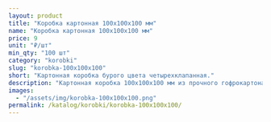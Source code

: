 ```yaml
---
layout: product
title: "Коробка картонная 100х100х100 мм"
name: "Коробка картонная 100х100х100 мм"
price: 9
unit: "₽/шт"
min_qty: "100 шт"
category: "korobki"
slug: "korobka-100x100x100"
short: "Картонная коробка бурого цвета четырехклапанная."
description: "Картонная коробка 100х100х100 мм из прочного гофрокартона для упаковки и отправки товаров. Купить коробки оптом в Екатеринбурге с доставкой по всей России."
images:
  - "/assets/img/korobka-100x100x100.png"
permalink: /katalog/korobki/korobka-100x100x100/
---
```

